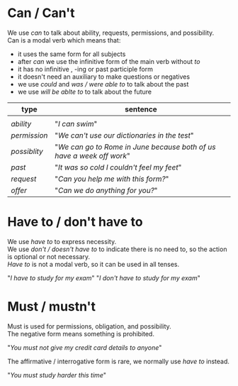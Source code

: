 # Can / Can't  

We use *can* to talk about ability, requests, permissions, and possibility.  
Can is a modal verb which means that:  
* it uses the same form for all subjects
* after *can* we use the infinitive form of the main verb without *to*
* it has no infinitive , -ing or past participle form
* it doesn't need an auxiliary to make questions or negatives
* we use *could* and *was / were able to* to talk about the past
* we use *will be ablte to* to talk about the future  

| type         | sentence                                                              |
| ------------ | --------------------------------------------------------------------- |
|              |
| $ability$    | "*I can swim*"                                                        |
| $permission$ | "*We can't use our dictionaries in the test*"                         |
| $possiblity$ | "*We can go to Rome in June because both of us have a week off work*" |
| $past$       | "*It was so cold I couldn't feel my feet*"                            |
| $request$    | "*Can you help me with this form?*"                                   |
| $offer$      | "*Can we do anything for you?*"                                       |


# Have to / don't have to  

We use *have to* to express necessity.  
We use *don't / doesn't have to* to indicate there is no need to, so the action  
is optional or not necessary.  
*Have to* is not a modal verb, so it can be used in all tenses.  

"*I have to study for my exam*"
"*I don't have to study for my exam*"  


# Must / mustn't  

Must is used for permissions, obligation, and possibility.  
The negative form means something is prohibited.  

"*You must not give my credit card details to anyone*"  

The affirmative / interrogative form is rare, we normally use *have to* instead.  
 
 "*You must study harder this time*"



